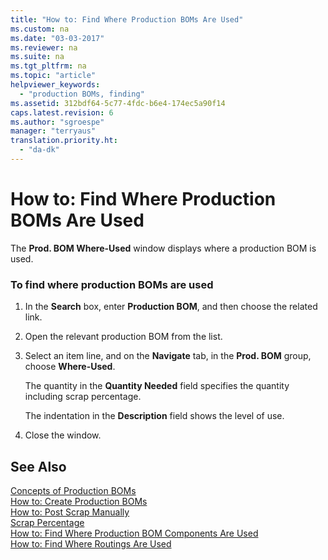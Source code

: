 ```yaml
---
title: "How to: Find Where Production BOMs Are Used"
ms.custom: na
ms.date: "03-03-2017"
ms.reviewer: na
ms.suite: na
ms.tgt_pltfrm: na
ms.topic: "article"
helpviewer_keywords: 
  - "production BOMs, finding"
ms.assetid: 312bdf64-5c77-4fdc-b6e4-174ec5a90f14
caps.latest.revision: 6
ms.author: "sgroespe"
manager: "terryaus"
translation.priority.ht: 
  - "da-dk"
---
```

# How to: Find Where Production BOMs Are Used
The **Prod. BOM Where\-Used** window displays where a production BOM is used.  
  
### To find where production BOMs are used  
  
1.  In the **Search** box, enter **Production BOM**, and then choose the related link.  
  
2.  Open the relevant production BOM from the list.  
  
3.  Select an item line, and on the **Navigate** tab, in the **Prod. BOM** group, choose **Where\-Used**.  
  
     The quantity in the **Quantity Needed** field specifies the quantity including scrap percentage.  
  
     The indentation in the **Description** field shows the level of use.  
  
4.  Close the window.  
  
## See Also  
 [Concepts of Production BOMs](../DesignAndEngineering/concepts-of-production-boms.md)   
 [How to: Create Production BOMs](../DesignAndEngineering/how-to-create-production-boms.md)   
 [How to: Post Scrap Manually](../Production/how-to-post-scrap-manually.md)   
 [Scrap Percentage](../Topic/\($%20T_27_5407%20Scrap%20Percentage%20$\).md)   
 [How to: Find Where Production BOM Components Are Used](../DesignAndEngineering/how-to-find-where-production-bom-components-are-used.md)   
 [How to: Find Where Routings Are Used](../DesignAndEngineering/how-to-find-where-routings-are-used.md)